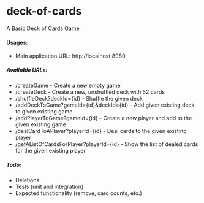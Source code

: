 # deck-of-cards
A Basic Deck of Cards Game

#### Usages:
* Main application URL: http://localhost:8080

##### Available URLs:
* /createGame - Create a new empty game
* /createDeck - Create a new, unshuffled deck with 52 cards
* /shuffleDeck?deckId={id} - Shuffle the given deck
* /addDeckToGame?gameId={id}&deckId={id} - Add given existing deck to given existing game
* /addPlayerToGame?gameId={id} - Create a new player and add to the given existing game
* /dealCardToAPlayer?playerId={id} - Deal cards to the given existing player
* /getAListOfCardsForPlayer?playerId={id} - Show the list of dealed cards for the given existing player 

##### Todo:
* Deletions
* Tests (unit and integration)
* Expected functionality (remove, card counts, etc.)
